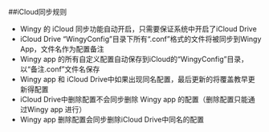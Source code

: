 ##iCloud同步规则

*  Wingy 的 iCloud 同步功能自动开启，只需要保证系统中开启了iCloud Drive
*  iCloud Drive “WingyConfig”目录下所有“.conf”格式的文件将被同步到Wingy App，文件名作为配置备注
*  Wingy app 的所有自定义配置自动保存到iCloud的“WingyConfig”目录，以“备注.conf”文件名保存
*  Wingy app 和 iCloud Drive中如果出现同名配置，最后更新的将覆盖教早更新得配置
*  iCloud Drive中删除配置不会同步删除 Wingy app 的配置（删除配置只能通过Wingy app 进行）
*  Wingy app 删除配置会同步删除iCloud Drive中同名的配置